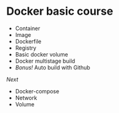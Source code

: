 # Docker basic course

- Container
- Image
- Dockerfile
- Registry
- Basic docker volume
- Docker multistage build
- *Bonus!* Auto build with Github

 *Next*
- Docker-compose
- Network
- Volume